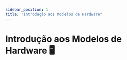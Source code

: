 ```yaml
---
sidebar_position: 1
title: "Introdução aos Modelos de Hardware"
---
```


# Introdução aos Modelos de Hardware :desktop_computer:
